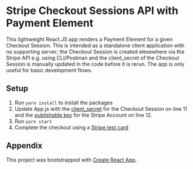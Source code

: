 # Stripe Checkout Sessions API with Payment Element

This lightweight React.JS app renders a Payment Element for a given Checkout Session. This is intended as a standalone client application with no supporting server; the Checkout Session is created elesewhere via the Stripe API e.g. using CLI/Postman and the client_secret of the Checkout Session is manually updated in the code before it is rerun. The app is only useful for basic development flows.

## Setup

1. Run `yarn install` to install the packages
2. Update App.js with the [client_secret](https://docs.stripe.com/api/checkout/sessions/object#checkout_session_object-client_secret) for the Checkout Session on line 11 and the [publishable key](https://docs.stripe.com/keys?locale=en-GB) for the Stripe Account on line 12.
3. Run `yarn start`
4. Complete the checkout using a [Stripe test card](https://stripe.com/testing)

## Appendix

This project was bootstrapped with [Create React App](https://github.com/facebook/create-react-app).
